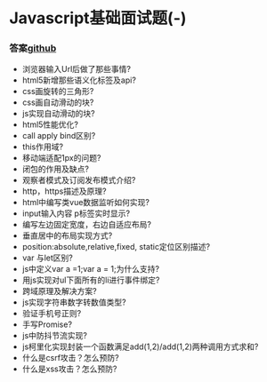 # Javascript基础面试题(-)

### 答案[github](https://github.com/ai4code/study) 

- 浏览器输入Url后做了那些事情?
- html5新增那些语义化标签及api?
- css画旋转的三角形?
- css画自动滑动的块?
- js实现自动滑动的块?
- html5性能优化?
- call apply bind区别?
- this作用域?
- 移动端适配1px的问题?
- 闭包的作用及缺点?
- 观察者模式及订阅发布模式介绍?
- http，https描述及原理?
- html中编写类vue数据监听如何实现?
- input输入内容 p标签实时显示?
- 编写左边固定宽度，右边自适应布局?
- 垂直居中的布局实现方式?
- position:absolute,relative,fixed, static定位区别描述?
- var 与let区别?
- js中定义var a =1;var a = 1;为什么支持?
- 用js实现对ul下面所有的li进行事件绑定?
- 跨域原理及解决方案?
- js实现字符串数字转数值类型?
- 验证手机号正则?
- 手写Promise?
- js中防抖节流实现?
- js柯里化实现封装一个函数满足add(1,2)/add(1,2)两种调用方式求和?
- 什么是csrf攻击？怎么预防?
- 什么是xss攻击？怎么预防?